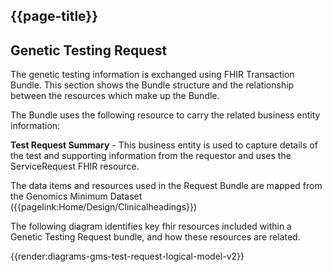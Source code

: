 ## {{page-title}}

## Genetic Testing Request
The genetic testing information is exchanged using FHIR Transaction Bundle. This section shows the Bundle structure and the relationship between the resources which make up the Bundle.

The Bundle uses the following resource to carry the related business entity information:

**Test Request Summary** - This business entity is used to capture details of the test and supporting information from the requestor and uses the ServiceRequest FHIR resource.

The data items and resources used in the Request Bundle are mapped from the Genomics Minimum Dataset ({{pagelink:Home/Design/Clinicalheadings}})

The following diagram identifies key fhir resources included within a Genetic Testing Request bundle, and how these resources are related.

{{render:diagrams-gms-test-request-logical-model-v2}}
